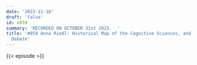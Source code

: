 ```yaml
---
date: '2023-11-10'
draft: 'false'
id: e859
summary: 'RECORDED ON OCTOBER 31st 2023.  '
title: '#859 Anna Riedl: Historical Map of the Cognitive Sciences, and the Great Rationality
  Debate'
---
```

{{< episode >}}
